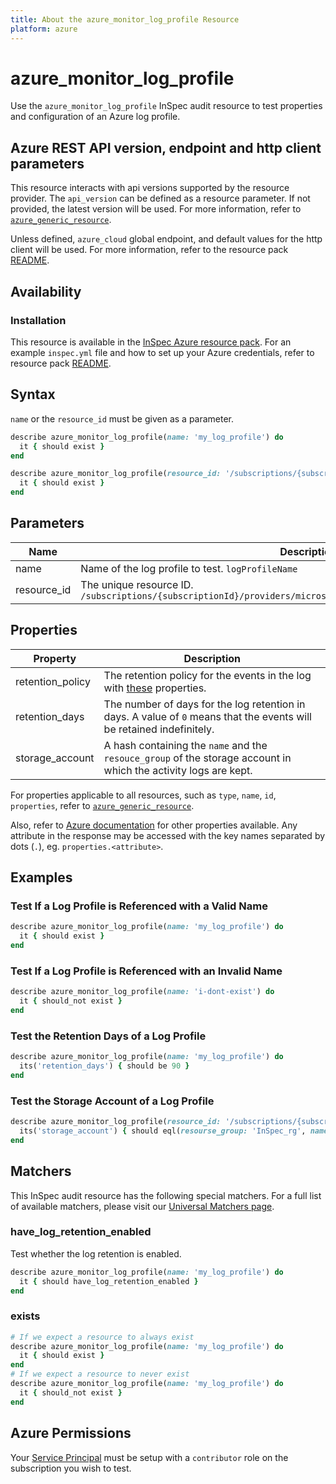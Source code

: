 ```yaml
---
title: About the azure_monitor_log_profile Resource
platform: azure
---
```


# azure_monitor_log_profile

Use the `azure_monitor_log_profile` InSpec audit resource to test properties and configuration of an Azure log profile.

## Azure REST API version, endpoint and http client parameters

This resource interacts with api versions supported by the resource provider.
The `api_version` can be defined as a resource parameter.
If not provided, the latest version will be used.
For more information, refer to [`azure_generic_resource`](azure_generic_resource.md).

Unless defined, `azure_cloud` global endpoint, and default values for the http client will be used.
For more information, refer to the resource pack [README](../../README.md). 

## Availability

### Installation

This resource is available in the [InSpec Azure resource pack](https://github.com/inspec/inspec-azure). 
For an example `inspec.yml` file and how to set up your Azure credentials, refer to resource pack [README](../../README.md#Service-Principal).

## Syntax

`name` or the `resource_id` must be given as a parameter.
```ruby
describe azure_monitor_log_profile(name: 'my_log_profile') do
  it { should exist }
end
```
```ruby
describe azure_monitor_log_profile(resource_id: '/subscriptions/{subscriptionId}/providers/microsoft.insights/logprofiles/{logProfileName}') do
  it { should exist }
end
```
## Parameters

| Name                                  | Description                                                                       |
|---------------------------------------|-----------------------------------------------------------------------------------|
| name                                  | Name of the log profile to test. `logProfileName`                                 |
| resource_id                           | The unique resource ID. `/subscriptions/{subscriptionId}/providers/microsoft.insights/logprofiles/{logProfileName}` |

## Properties

| Property          | Description |
|---------------------------|-------------|
| retention_policy                      | The retention policy for the events in the log with [these](https://docs.microsoft.com/en-us/rest/api/monitor/logprofiles/get#retentionpolicy) properties. |
| retention_days                        | The number of days for the log retention in days. A value of `0` means that the events will be retained indefinitely. |
| storage_account                       | A hash containing the `name` and the `resouce_group` of the storage account in which the activity logs are kept. |

For properties applicable to all resources, such as `type`, `name`, `id`, `properties`, refer to [`azure_generic_resource`](azure_generic_resource.md#properties).

Also, refer to [Azure documentation](https://docs.microsoft.com/en-us/rest/api/monitor/logprofiles/get#logprofileresource) for other properties available. 
Any attribute in the response may be accessed with the key names separated by dots (`.`), eg. `properties.<attribute>`.

## Examples

### Test If a Log Profile is Referenced with a Valid Name
```ruby
describe azure_monitor_log_profile(name: 'my_log_profile') do
  it { should exist }
end
```
### Test If a Log Profile is Referenced with an Invalid Name
```ruby
describe azure_monitor_log_profile(name: 'i-dont-exist') do
  it { should_not exist }
end
```    
### Test the Retention Days of a Log Profile
```ruby
describe azure_monitor_log_profile(name: 'my_log_profile') do
  its('retention_days') { should be 90 }
end
```        
### Test the Storage Account of a Log Profile
```ruby
describe azure_monitor_log_profile(resource_id: '/subscriptions/{subscriptionId}/providers/microsoft.insights/logprofiles/{logProfileName}') do
  its('storage_account') { should eql(resourse_group: 'InSpec_rg', name: 'my_storage_account') }
end
```
## Matchers

This InSpec audit resource has the following special matchers. For a full list of available matchers, please visit our [Universal Matchers page](https://www.inspec.io/docs/reference/matchers/).

### have_log_retention_enabled

Test whether the log retention is enabled.
```ruby
describe azure_monitor_log_profile(name: 'my_log_profile') do
  it { should have_log_retention_enabled }
end
```

### exists
```ruby
# If we expect a resource to always exist
describe azure_monitor_log_profile(name: 'my_log_profile') do
  it { should exist }
end
# If we expect a resource to never exist
describe azure_monitor_log_profile(name: 'my_log_profile') do
  it { should_not exist }
end
```
## Azure Permissions

Your [Service Principal](https://docs.microsoft.com/en-us/azure/azure-resource-manager/resource-group-create-service-principal-portal) must be setup with a `contributor` role on the subscription you wish to test.
